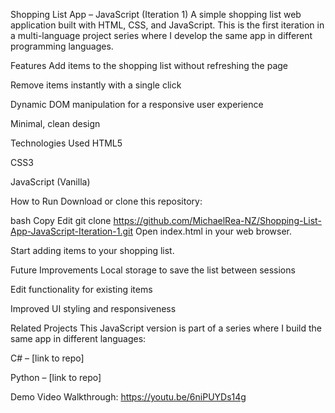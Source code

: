 Shopping List App – JavaScript (Iteration 1)
A simple shopping list web application built with HTML, CSS, and JavaScript. This is the first iteration in a multi-language project series where I develop the same app in different programming languages.

Features
Add items to the shopping list without refreshing the page

Remove items instantly with a single click

Dynamic DOM manipulation for a responsive user experience

Minimal, clean design

Technologies Used
HTML5

CSS3

JavaScript (Vanilla)

How to Run
Download or clone this repository:

bash
Copy
Edit
git clone https://github.com/MichaelRea-NZ/Shopping-List-App-JavaScript-Iteration-1.git
Open index.html in your web browser.

Start adding items to your shopping list.

Future Improvements
Local storage to save the list between sessions

Edit functionality for existing items

Improved UI styling and responsiveness

Related Projects
This JavaScript version is part of a series where I build the same app in different languages:

C# – [link to repo]

Python – [link to repo]

Demo
Video Walkthrough: https://youtu.be/6niPUYDs14g
